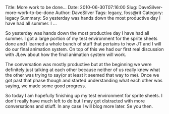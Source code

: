 Title: More work to be done...
Date: 2010-06-30T07:16:00
Slug: DaveSilver-more-work-to-be-done
Author: DaveSilver
Tags: legacy, foss@rit
Category: legacy
Summary: So yesterday was hands down the most productive day I have had all summer. I ... 

So yesterday was hands down the most productive day I have had all summer. I
got a large portion of my test environment for the sprite sheets done and I
learned a whole bunch of stuff that pertains to how JT and I will do our final
animation system. On top of this we had our first real discussion with JLew
about how the final animation system will work.

The conversation was mostly productive but at the beginning we were definitely
just talking at each other because neither of us really knew what the other
was trying to say(or at least it seemed that way to me). Once we got past that
phase though and started understanding what each other was saying, we made
some good progress.

So today I am hopefully finishing up my test environment for sprite sheets. I
don't really have much left to do but I may get distracted with more
conversations and stiuff. In any case I will blog more later. Se you then.

